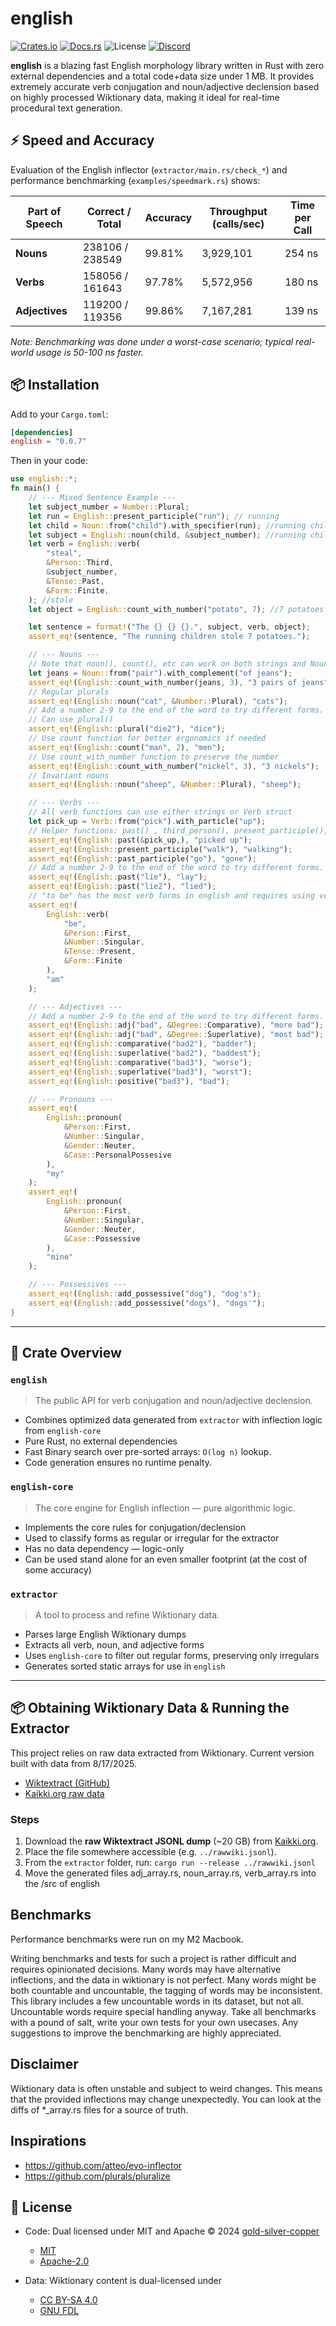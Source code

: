 # english

[![Crates.io](https://img.shields.io/crates/v/english)](https://crates.io/crates/english)
[![Docs.rs](https://docs.rs/english/badge.svg)](https://docs.rs/english)
![License](https://img.shields.io/crates/l/english)
[![Discord](https://img.shields.io/discord/123456789012345678.svg?logo=discord&logoColor=white&color=5865F2)](https://discord.gg/tDBPkdgApN)


**english** is a blazing fast English morphology library written in Rust with zero external dependencies and a total code+data size under 1 MB. It provides extremely accurate verb conjugation and noun/adjective declension based on highly processed Wiktionary data, making it ideal for real-time procedural text generation.

## ⚡ Speed and Accuracy

Evaluation of the English inflector (`extractor/main.rs/check_*`) and performance benchmarking (`examples/speedmark.rs`) shows:

| Part of Speech | Correct / Total | Accuracy  | Throughput (calls/sec) | Time per Call |
|----------------|----------------|-----------|-----------------------|---------------|
| **Nouns**      | 238106 / 238549 | 99.81%   | 3,929,101             | 254 ns        |
| **Verbs**      | 158056 / 161643 | 97.78%   | 5,572,956             | 180 ns        |
| **Adjectives** | 119200 / 119356 | 99.86%   | 7,167,281             | 139 ns        |

*Note: Benchmarking was done under a worst-case scenario; typical real-world usage is 50-100 ns faster.*

## 📦 Installation

Add to your `Cargo.toml`:

```toml
[dependencies]
english = "0.0.7"
```

Then in your code:

```rust
use english::*;
fn main() {
    // --- Mixed Sentence Example ---
    let subject_number = Number::Plural;
    let run = English::present_participle("run"); // running
    let child = Noun::from("child").with_specifier(run); //running child
    let subject = English::noun(child, &subject_number); //running children
    let verb = English::verb(
        "steal",
        &Person::Third,
        &subject_number,
        &Tense::Past,
        &Form::Finite,
    ); //stole
    let object = English::count_with_number("potato", 7); //7 potatoes

    let sentence = format!("The {} {} {}.", subject, verb, object);
    assert_eq!(sentence, "The running children stole 7 potatoes.");

    // --- Nouns ---
    // Note that noun(), count(), etc can work on both strings and Noun struct
    let jeans = Noun::from("pair").with_complement("of jeans");
    assert_eq!(English::count_with_number(jeans, 3), "3 pairs of jeans");
    // Regular plurals
    assert_eq!(English::noun("cat", &Number::Plural), "cats");
    // Add a number 2-9 to the end of the word to try different forms.
    // Can use plural()
    assert_eq!(English::plural("die2"), "dice");
    // Use count function for better ergonomics if needed
    assert_eq!(English::count("man", 2), "men");
    // Use count_with_number function to preserve the number
    assert_eq!(English::count_with_number("nickel", 3), "3 nickels");
    // Invariant nouns
    assert_eq!(English::noun("sheep", &Number::Plural), "sheep");

    // --- Verbs ---
    // All verb functions can use either strings or Verb struct
    let pick_up = Verb::from("pick").with_particle("up");
    // Helper functions: past() , third_person(), present_participle(), infinitive() etc.
    assert_eq!(English::past(&pick_up,), "picked up");
    assert_eq!(English::present_participle("walk"), "walking");
    assert_eq!(English::past_participle("go"), "gone");
    // Add a number 2-9 to the end of the word to try different forms.
    assert_eq!(English::past("lie"), "lay");
    assert_eq!(English::past("lie2"), "lied");
    // "to be" has the most verb forms in english and requires using verb()
    assert_eq!(
        English::verb(
            "be",
            &Person::First,
            &Number::Singular,
            &Tense::Present,
            &Form::Finite
        ),
        "am"
    );

    // --- Adjectives ---
    // Add a number 2-9 to the end of the word to try different forms. (Bad has the most forms at 3)
    assert_eq!(English::adj("bad", &Degree::Comparative), "more bad");
    assert_eq!(English::adj("bad", &Degree::Superlative), "most bad");
    assert_eq!(English::comparative("bad2"), "badder");
    assert_eq!(English::superlative("bad2"), "baddest");
    assert_eq!(English::comparative("bad3"), "worse");
    assert_eq!(English::superlative("bad3"), "worst");
    assert_eq!(English::positive("bad3"), "bad");

    // --- Pronouns ---
    assert_eq!(
        English::pronoun(
            &Person::First,
            &Number::Singular,
            &Gender::Neuter,
            &Case::PersonalPossesive
        ),
        "my"
    );
    assert_eq!(
        English::pronoun(
            &Person::First,
            &Number::Singular,
            &Gender::Neuter,
            &Case::Possessive
        ),
        "mine"
    );

    // --- Possessives ---
    assert_eq!(English::add_possessive("dog"), "dog's");
    assert_eq!(English::add_possessive("dogs"), "dogs'");
}
```

---

## 🔧 Crate Overview

### `english`

> The public API for verb conjugation and noun/adjective declension.

* Combines optimized data generated from `extractor` with inflection logic from `english-core`
* Pure Rust, no external dependencies
* Fast Binary search over pre-sorted arrays: `O(log n)` lookup.
* Code generation ensures no runtime penalty.

### `english-core`

> The core engine for English inflection — pure algorithmic logic.

* Implements the core rules for conjugation/declension
* Used to classify forms as regular or irregular for the extractor
* Has no data dependency — logic-only
* Can be used stand alone for an even smaller footprint (at the cost of some accuracy)

### `extractor`

> A tool to process and refine Wiktionary data.

* Parses large English Wiktionary dumps
* Extracts all verb, noun, and adjective forms
* Uses `english-core` to filter out regular forms, preserving only irregulars
* Generates sorted static arrays for use in `english`

---

## 📦 Obtaining Wiktionary Data & Running the Extractor

This project relies on raw data extracted from Wiktionary. Current version built with data from 8/17/2025.

- [Wiktextract (GitHub)](https://github.com/tatuylonen/wiktextract)
- [Kaikki.org raw data](https://kaikki.org/dictionary/rawdata.html)

### Steps

1. Download the **raw Wiktextract JSONL dump** (~20 GB) from [Kaikki.org](https://kaikki.org/dictionary/rawdata.html).
2. Place the file somewhere accessible (e.g. `../rawwiki.jsonl`).
3. From the `extractor` folder, run: `cargo run --release ../rawwiki.jsonl`
4. Move the generated files adj_array.rs, noun_array.rs, verb_array.rs into the /src of english

## Benchmarks
Performance benchmarks were run on my M2 Macbook.

Writing benchmarks and tests for such a project is rather difficult and requires opinionated decisions. Many words may have alternative inflections, and the data in wiktionary is not perfect. Many words might be both countable and uncountable, the tagging of words may be inconsistent. This library includes a few uncountable words in its dataset, but not all. Uncountable words require special handling anyway. Take all benchmarks with a pound of salt, write your own tests for your own usecases. Any suggestions to improve the benchmarking are highly appreciated.

## Disclaimer
Wiktionary data is often unstable and subject to weird changes. This means that the provided inflections may change unexpectedly. You can look at the diffs of *_array.rs files for a source of truth.

## Inspirations
- https://github.com/atteo/evo-inflector
- https://github.com/plurals/pluralize

## 📄 License

- Code: Dual licensed under MIT and Apache © 2024 [gold-silver-copper](https://github.com/gold-silver-copper)
  - [MIT](https://opensource.org/licenses/MIT)
  - [Apache-2.0](https://www.apache.org/licenses/LICENSE-2.0)

- Data: Wiktionary content is dual-licensed under
  - [CC BY-SA 4.0](https://creativecommons.org/licenses/by-sa/4.0/)
  - [GNU FDL](https://www.gnu.org/licenses/fdl-1.3.html)
